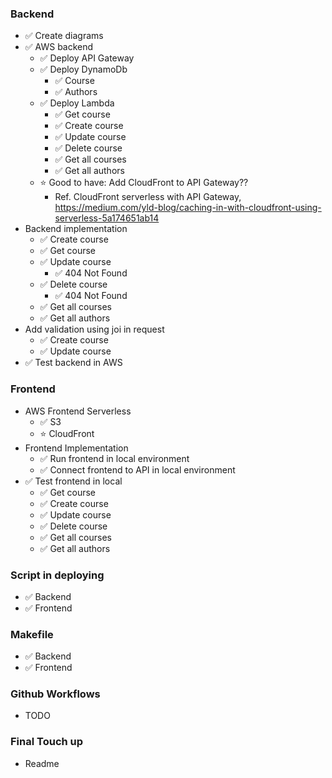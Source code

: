 ### Backend

- ✅ Create diagrams
- ✅ AWS backend
  - ✅ Deploy API Gateway
  - ✅ Deploy DynamoDb
    - ✅ Course
    - ✅ Authors
  - ✅ Deploy Lambda
    - ✅ Get course
    - ✅ Create course
    - ✅ Update course
    - ✅ Delete course
    - ✅ Get all courses
    - ✅ Get all authors
  - ⭐️ Good to have: Add CloudFront to API Gateway??
    - Ref. CloudFront serverless with API Gateway, https://medium.com/yld-blog/caching-in-with-cloudfront-using-serverless-5a174651ab14
- Backend implementation
  - ✅ Create course
  - ✅ Get course
  - ✅ Update course
    - ✅ 404 Not Found
  - ✅ Delete course
    - ✅ 404 Not Found
  - ✅ Get all courses
  - ✅ Get all authors
- Add validation using joi in request
  - ✅ Create course
  - ✅ Update course
- ✅ Test backend in AWS

### Frontend

- AWS Frontend Serverless
  - ✅ S3
  - ⭐️ CloudFront
- Frontend Implementation
  - ✅ Run frontend in local environment
  - ✅ Connect frontend to API in local environment
- ✅ Test frontend in local
  - ✅ Get course
  - ✅ Create course
  - ✅ Update course
  - ✅ Delete course
  - ✅ Get all courses
  - ✅ Get all authors

### Script in deploying

- ✅ Backend
- ✅ Frontend

### Makefile

- ✅ Backend
- ✅ Frontend

### Github Workflows

- TODO

### Final Touch up

- Readme
